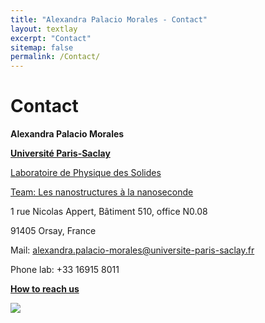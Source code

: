 ```yaml
---
title: "Alexandra Palacio Morales - Contact"
layout: textlay
excerpt: "Contact"
sitemap: false
permalink: /Contact/
---
```


# Contact
**Alexandra Palacio Morales**

<a href="https://www.universite-paris-saclay.fr/">**Université Paris-Saclay**</a>

[Laboratoire de Physique des Solides](https://www.lps.u-psud.fr/?lang=fr)

[Team: Les nanostructures à la nanoseconde](https://www.equipes.lps.u-psud.fr/ns2/index.shtml)

1 rue Nicolas Appert, Bâtiment 510, office N0.08

91405 Orsay, France

Mail: <a href = "mailto: alexandra.palacio-morales@universite-paris-saclay.fr">alexandra.palacio-morales@universite-paris-saclay.fr</a>

Phone lab: +33 16915 8011

[**How to reach us**](https://www.lps.u-psud.fr/spip.php?article108)





<img src="{{ site.url }}{{ site.baseurl }}/images/teampic/LPS.jpg" />
